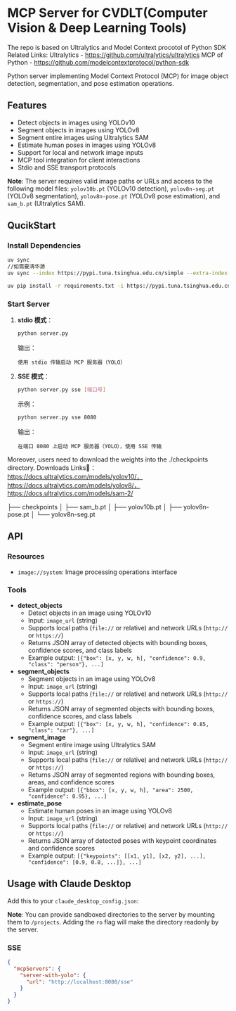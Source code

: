 # MCP Server for CVDLT(Computer Vision & Deep Learning Tools)

The repo is based on Ultralytics and Model Context procotol of Python SDK
Related Links:
Ultralytics - https://github.com/ultralytics/ultralytics
MCP of Python - https://github.com/modelcontextprotocol/python-sdk

Python server implementing Model Context Protocol (MCP) for image object detection, segmentation, and pose estimation operations.

## Features

- Detect objects in images using YOLOv10
- Segment objects in images using YOLOv8
- Segment entire images using Ultralytics SAM
- Estimate human poses in images using YOLOv8
- Support for local and network image inputs
- MCP tool integration for client interactions
- Stdio and SSE transport protocols

**Note**: The server requires valid image paths or URLs and access to the following model files: `yolov10b.pt` (YOLOv10 detection), `yolov8n-seg.pt` (YOLOv8 segmentation), `yolov8n-pose.pt` (YOLOv8 pose estimation), and `sam_b.pt` (Ultralytics SAM).

## QucikStart

### Install Dependencies

```bash
uv sync
//如需要清华源
uv sync --index https://pypi.tuna.tsinghua.edu.cn/simple --extra-index-url https://pypi.org/simple

uv pip install -r requirements.txt -i https://pypi.tuna.tsinghua.edu.cn/simple
```

### Start Server

1. **stdio 模式**：

   ```bash
   python server.py
   ```

   输出：

   ```
   使用 stdio 传输启动 MCP 服务器（YOLO）
   ```

2. **SSE 模式**：

   ```bash
   python server.py sse [端口号]
   ```

   示例：

   ```bash
   python server.py sse 8080
   ```

   输出：

   ```
   在端口 8080 上启动 MCP 服务器（YOLO），使用 SSE 传输
   ```

Moreover, users need to download the weights into the ./checkpoints directory.
Downloads Links🔗：https://docs.ultralytics.com/models/yolov10/，https://docs.ultralytics.com/models/yolov8/，https://docs.ultralytics.com/models/sam-2/

├── checkpoints
│   ├── sam_b.pt
│   ├── yolov10b.pt
│   ├── yolov8n-pose.pt
│   └── yolov8n-seg.pt

## API

### Resources

- `image://system`: Image processing operations interface

### Tools

- **detect_objects**
  - Detect objects in an image using YOLOv10
  - Input: `image_url` (string)
  - Supports local paths (`file://` or relative) and network URLs (`http://` or `https://`)
  - Returns JSON array of detected objects with bounding boxes, confidence scores, and class labels
  - Example output: `[{"box": [x, y, w, h], "confidence": 0.9, "class": "person"}, ...]`
- **segment_objects**
  - Segment objects in an image using YOLOv8
  - Input: `image_url` (string)
  - Supports local paths (`file://` or relative) and network URLs (`http://` or `https://`)
  - Returns JSON array of segmented objects with bounding boxes, confidence scores, and class labels
  - Example output: `[{"box": [x, y, w, h], "confidence": 0.85, "class": "car"}, ...]`
- **segment_image**
  - Segment entire image using Ultralytics SAM
  - Input: `image_url` (string)
  - Supports local paths (`file://` or relative) and network URLs (`http://` or `https://`)
  - Returns JSON array of segmented regions with bounding boxes, areas, and confidence scores
  - Example output: `[{"bbox": [x, y, w, h], "area": 2500, "confidence": 0.95}, ...]`
- **estimate_pose**
  - Estimate human poses in an image using YOLOv8
  - Input: `image_url` (string)
  - Supports local paths (`file://` or relative) and network URLs (`http://` or `https://`)
  - Returns JSON array of detected poses with keypoint coordinates and confidence scores
  - Example output: `[{"keypoints": [[x1, y1], [x2, y2], ...], "confidence": [0.9, 0.8, ...]}, ...]`

## Usage with Claude Desktop

Add this to your `claude_desktop_config.json`:

**Note**: You can provide sandboxed directories to the server by mounting them to `/projects`. Adding the `ro` flag will make the directory readonly by the server.

### SSE

```json
{
  "mcpServers": {
    "server-with-yolo": {
      "url": "http://localhost:8080/sse"
    }
  }
}
```

